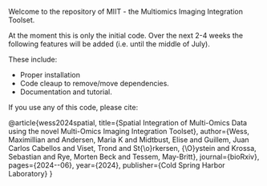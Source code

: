 Welcome to the repository of MIIT - the Multiomics Imaging Integration Toolset.

At the moment this is only the initial code. Over the next 2-4 weeks the following features will be added (i.e. until the middle of July).

These include:
- Proper installation
- Code cleaup to remove/move dependencies.
- Documentation and tutorial.

If you use any of this code, please cite: 

@article{wess2024spatial,
  title={Spatial Integration of Multi-Omics Data using the novel Multi-Omics Imaging Integration Toolset},
  author={Wess, Maximillian and Andersen, Maria K and Midtbust, Elise and Guillem, Juan Carlos Cabellos and Viset, Trond and St{\o}rkersen, {\O}ystein and Krossa, Sebastian and Rye, Morten Beck and Tessem, May-Britt},
  journal={bioRxiv},
  pages={2024--06},
  year={2024},
  publisher={Cold Spring Harbor Laboratory}
}

